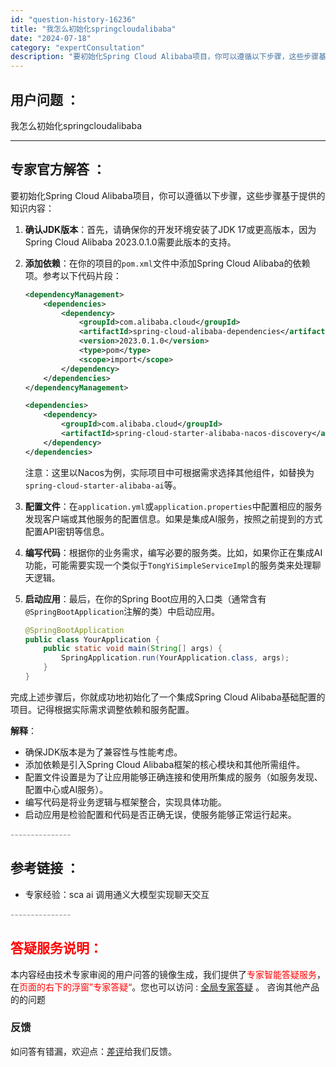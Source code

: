 ```yaml
---
id: "question-history-16236"
title: "我怎么初始化springcloudalibaba"
date: "2024-07-18"
category: "expertConsultation"
description: "要初始化Spring Cloud Alibaba项目，你可以遵循以下步骤，这些步骤基于提供的知识内容：1. **确认JDK版本**：首先，请确保你的开发环境安装了JDK 17或更高版本，因为Spring Cloud Alibaba 2023.0.1.0需要此版本的支持。2. **添加依赖**：在你的"
---
```


## 用户问题 ： 
 我怎么初始化springcloudalibaba  

---------------
## 专家官方解答 ：

要初始化Spring Cloud Alibaba项目，你可以遵循以下步骤，这些步骤基于提供的知识内容：

1. **确认JDK版本**：首先，请确保你的开发环境安装了JDK 17或更高版本，因为Spring Cloud Alibaba 2023.0.1.0需要此版本的支持。

2. **添加依赖**：在你的项目的`pom.xml`文件中添加Spring Cloud Alibaba的依赖项。参考以下代码片段：
   ```xml
   <dependencyManagement>
       <dependencies>
           <dependency>
               <groupId>com.alibaba.cloud</groupId>
               <artifactId>spring-cloud-alibaba-dependencies</artifactId>
               <version>2023.0.1.0</version>
               <type>pom</type>
               <scope>import</scope>
           </dependency>
       </dependencies>
   </dependencyManagement>

   <dependencies>
       <dependency>
           <groupId>com.alibaba.cloud</groupId>
           <artifactId>spring-cloud-starter-alibaba-nacos-discovery</artifactId> <!-- 示例为Nacos发现客户端，根据需要选择其他组件 -->
       </dependency>
   </dependencies>
   ```
   注意：这里以Nacos为例，实际项目中可根据需求选择其他组件，如替换为`spring-cloud-starter-alibaba-ai`等。

3. **配置文件**：在`application.yml`或`application.properties`中配置相应的服务发现客户端或其他服务的配置信息。如果是集成AI服务，按照之前提到的方式配置API密钥等信息。

4. **编写代码**：根据你的业务需求，编写必要的服务类。比如，如果你正在集成AI功能，可能需要实现一个类似于`TongYiSimpleServiceImpl`的服务类来处理聊天逻辑。

5. **启动应用**：最后，在你的Spring Boot应用的入口类（通常含有`@SpringBootApplication`注解的类）中启动应用。

   ```java
   @SpringBootApplication
   public class YourApplication {
       public static void main(String[] args) {
           SpringApplication.run(YourApplication.class, args);
       }
   }
   ```

完成上述步骤后，你就成功地初始化了一个集成Spring Cloud Alibaba基础配置的项目。记得根据实际需求调整依赖和服务配置。

**解释**：
- 确保JDK版本是为了兼容性与性能考虑。
- 添加依赖是引入Spring Cloud Alibaba框架的核心模块和其他所需组件。
- 配置文件设置是为了让应用能够正确连接和使用所集成的服务（如服务发现、配置中心或AI服务）。
- 编写代码是将业务逻辑与框架整合，实现具体功能。
- 启动应用是检验配置和代码是否正确无误，使服务能够正常运行起来。


<font color="#949494">---------------</font> 


## 参考链接 ：

* 专家经验：sca ai 调用通义大模型实现聊天交互 


 <font color="#949494">---------------</font> 
 


## <font color="#FF0000">答疑服务说明：</font> 

本内容经由技术专家审阅的用户问答的镜像生成，我们提供了<font color="#FF0000">专家智能答疑服务</font>，在<font color="#FF0000">页面的右下的浮窗”专家答疑“</font>。您也可以访问 : [全局专家答疑](https://answer.opensource.alibaba.com/docs/intro) 。 咨询其他产品的的问题

### 反馈
如问答有错漏，欢迎点：[差评](https://ai.nacos.io/user/feedbackByEnhancerGradePOJOID?enhancerGradePOJOId=16249)给我们反馈。
